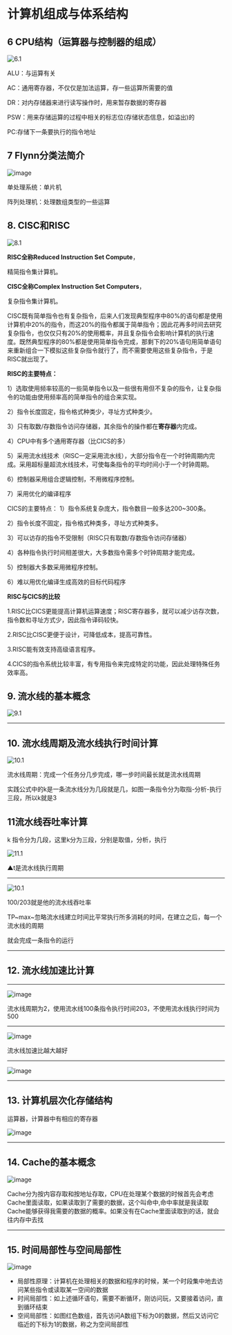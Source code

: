 # 计算机组成与体系结构



## 6 CPU结构（运算器与控制器的组成）

![6.1](https://user-images.githubusercontent.com/106834223/222091487-f1f528a5-d54f-4b08-833c-c3dceec646fc.png)

ALU：与运算有关

AC：通用寄存器，不仅仅是加法运算，存一些运算所需要的值

DR：对内存储器来进行读写操作时，用来暂存数据的寄存器

PSW：用来存储运算的过程中相关的标志位(存储状态信息，如溢出)的

PC:存储下一条要执行的指令地址







## 7 Flynn分类法简介



![image](https://user-images.githubusercontent.com/106834223/222092966-13a338cb-e62f-4a0f-a73b-45136ae0ea54.png)

单处理系统：单片机

阵列处理机：处理数组类型的一些运算







## 8. CISC和RISC



![8.1](https://user-images.githubusercontent.com/106834223/222093266-6c2a8f87-8d2d-489d-9cff-5cd7e3373dc2.png)

**RISC全称Reduced Instruction Set Compute**，

精简指令集计算机。

**CISC全称Complex Instruction Set Computers**，

复杂指令集计算机。

CISC既有简单指令也有复杂指令，后来人们发现典型程序中80%的语句都是使用计算机中20%的指令，而这20%的指令都属于简单指令；因此花再多时间去研究复杂指令，也仅仅只有20%的使用概率，并且复杂指令会影响计算机的执行速度。既然典型程序的80%都是使用简单指令完成，那剩下的20%语句用简单语句来重新组合一下模拟这些复杂指令就行了，而不需要使用这些复杂指令，于是RISC就出现了。



**RISC的主要特点：**

1）选取使用频率较高的一些简单指令以及一些很有用但不复杂的指令，让复杂指令的功能由使用频率高的简单指令的组合来实现。

2）指令长度固定，指令格式种类少，寻址方式种类少。

3）只有取数/存数指令访问存储器，其余指令的操作都在**寄存器**内完成。

4）CPU中有多个通用寄存器（比CICS的多）

5）采用流水线技术（RISC一定采用流水线），大部分指令在一个时钟周期内完成。采用超标量超流水线技术，可使每条指令的平均时间小于一个时钟周期。

6）控制器采用组合逻辑控制，不用微程序控制。

7）采用优化的编译程序

CICS的主要特点：
1）指令系统复杂庞大，指令数目一般多达200~300条。

2）指令长度不固定，指令格式种类多，寻址方式种类多。

3）可以访存的指令不受限制（RISC只有取数/存数指令访问存储器）

4）各种指令执行时间相差很大，大多数指令需多个时钟周期才能完成。

5）控制器大多数采用微程序控制。

6）难以用优化编译生成高效的目标代码程序



**RISC与CICS的比较**

1.RISC比CICS更能提高计算机运算速度；RISC寄存器多，就可以减少访存次数，指令数和寻址方式少，因此指令译码较快。

2.RISC比CISC更便于设计，可降低成本，提高可靠性。

3.RISC能有效支持高级语言程序。

4.CICS的指令系统比较丰富，有专用指令来完成特定的功能，因此处理特殊任务效率高。





## 9. 流水线的基本概念



![9.1](https://user-images.githubusercontent.com/106834223/222093626-d0c9daf5-4193-4829-b964-b583ad2a92c7.png)



------









## 10. 流水线周期及流水线执行时间计算

![10.1](https://user-images.githubusercontent.com/106834223/222094814-360a7789-18fc-4065-b89e-eabc70e63faf.png)



流水线周期：完成一个任务分几步完成，哪一步时间最长就是流水线周期

实践公式中的k是一条流水线分为几段就是几，如图一条指令分为取指-分析-执行三段，所以k就是3



## 11流水线吞吐率计算





k  指令分为几段，这里k分为三段，分别是取值，分析，执行

![11.1](https://user-images.githubusercontent.com/106834223/222095783-854ae5ee-ee3c-47e3-b93a-61b3b6321aed.png)

▲t是流水线执行周期

-----

![10.1](https://user-images.githubusercontent.com/106834223/222705088-7ec450a0-9c6c-4738-b570-3896cf1fabb6.png)

100/203就是他的流水线吞吐率

TP~max~忽略流水线建立时间比平常执行所多消耗的时间，在建立之后，每一个流水线的周期

就会完成一条指令的运行





------





## 12. 流水线加速比计算

----

![image](https://user-images.githubusercontent.com/106834223/222709093-d496a988-e17a-41bd-a0e6-a9548346137c.png)

流水线周期为2，使用流水线100条指令执行时间203，不使用流水线执行时间为500

------

![image](https://user-images.githubusercontent.com/106834223/222706636-d9f919d3-125a-46ea-94e6-16f9a95202db.png)

流水线加速比越大越好

------

![image](https://user-images.githubusercontent.com/106834223/222708135-18ea9df7-473f-49f2-ace0-6eb84c4f1269.png)

------





## 13. 计算机层次化存储结构



运算器，计算器中有相应的寄存器

![image](https://user-images.githubusercontent.com/106834223/222709597-49341360-ccde-484e-87a5-1175a553b49b.png)



------





## 14. Cache的基本概念



![image](https://user-images.githubusercontent.com/106834223/222711306-221f0acc-cb7a-4f68-8883-3ac3bb9f70f2.png)

Cache分为按内容存取和按地址存取，CPU在处理某个数据的时候首先会考虑Cache里面读取，如果读取到了需要的数据，这个叫命中,命中率就是我读取Cache能够获得我需要的数据的概率。如果没有在Cache里面读取到的话，就会往内存中去找

------





## 15. 时间局部性与空间局部性

![image](https://user-images.githubusercontent.com/106834223/222711615-bd7a178e-47b5-4967-8d7d-ec7b7a55d3d3.png)



- 局部性原理：计算机在处理相关的数据和程序的时候，某一个时段集中地去访问某些指令或读取某一空间的数据
- 时间局部性：如上述循环语句，需要不断循环，刚访问玩，又要接着访问，直到循环结束
- 空间局部性：如图红色数组，首先访问A数组下标为0的数据，然后又访问它临近的下标为1的数据，称之为空间局部性











